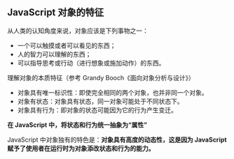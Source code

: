 ## JavaScript 对象的特征

从人类的认知角度来说，对象应该是下列事物之一：

- 一个可以触摸或者可以看见的东西；
- 人的智力可以理解的东西；
- 可以指导思考或行动（进行想象或施加动作）的东西。





理解对象的本质特征（参考 Grandy Booch《面向对象分析与设计》）

- 对象具有唯一标识性：即使完全相同的两个对象，也并非同一个对象。
- 对象有状态：对象具有状态，同一对象可能处于不同状态下。
- 对象具有行为：即对象的状态可能因为它的行为产生变迁。





**在 JavaScript 中，将状态和行为统一抽象为“属性”**





JavaScript 中对象独有的特色是：**对象具有高度的动态性，这是因为 JavaScript 赋予了使用者在运行时为对象添改状态和行为的能力。**

